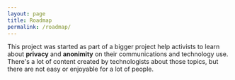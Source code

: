 ```yaml
---
layout: page
title: Roadmap
permalink: /roadmap/
---
```


This project was started as part of a bigger project help activists to learn about **privacy** and **anonimity** on their communications and technology use. There's a lot of content created by technologists about those topics, but there are not easy or enjoyable for a lot of people.
